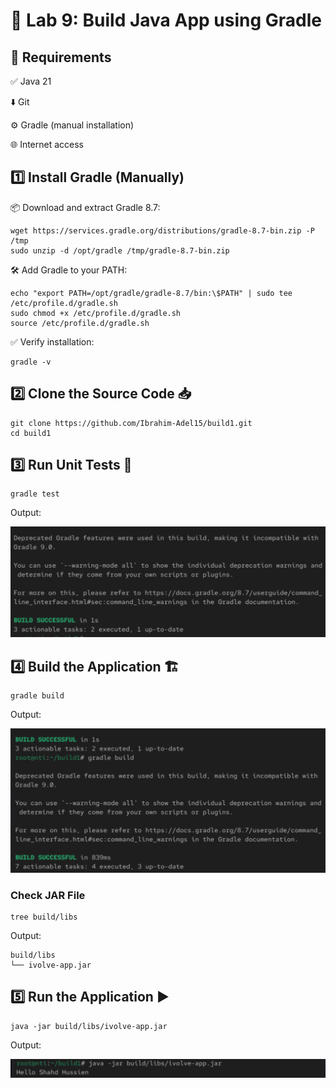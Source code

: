 # 🧪 Lab 9: Build Java App using Gradle

## 🔧 Requirements

✅ Java 21 

⬇️ Git

⚙️ Gradle (manual installation)

🌐 Internet access

## 1️⃣ Install Gradle (Manually)

📦 Download and extract Gradle 8.7:
```
wget https://services.gradle.org/distributions/gradle-8.7-bin.zip -P /tmp
sudo unzip -d /opt/gradle /tmp/gradle-8.7-bin.zip
```
🛠️ Add Gradle to your PATH:
```
echo "export PATH=/opt/gradle/gradle-8.7/bin:\$PATH" | sudo tee /etc/profile.d/gradle.sh
sudo chmod +x /etc/profile.d/gradle.sh
source /etc/profile.d/gradle.sh
```
✅ Verify installation:
```
gradle -v
```

## 2️⃣ Clone the Source Code 📥

```
git clone https://github.com/Ibrahim-Adel15/build1.git
cd build1
```

## 3️⃣ Run Unit Tests 🧪

```
gradle test
```
Output:

![Alt text](./images/success.jpg)

## 4️⃣ Build the Application 🏗️

```
gradle build
```
Output:

![Alt text](./images/build.jpg)

### Check JAR File 
```
tree build/libs
```
Output:
```
build/libs
└── ivolve-app.jar
```

## 5️⃣ Run the Application ▶️

```
java -jar build/libs/ivolve-app.jar
```
Output:

![Alt text](./images/output.jpg)

